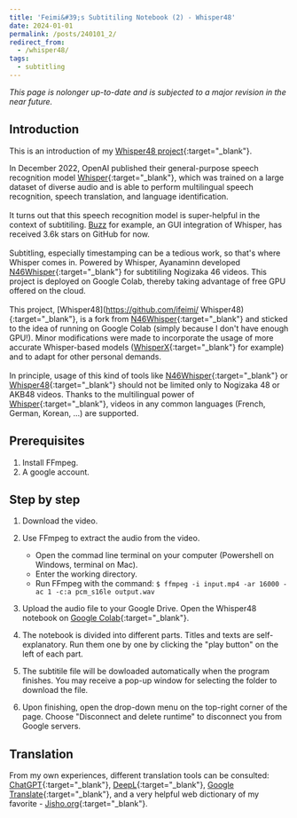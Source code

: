 ```yaml
---
title: 'Feimi&#39;s Subtitiling Notebook (2) - Whisper48'
date: 2024-01-01
permalink: /posts/240101_2/
redirect_from: 
  - /whisper48/
tags:
  - subtitling
---
```


*This page is nolonger up-to-date and is subjected to a major revision in the near future.*  

Introduction
-----

This is an introduction of my [Whisper48 project](https://github.com/ifeimi/Whisper48){:target="_blank"}.  

In December 2022, OpenAI published their general-purpose speech recognition model [Whisper](https://github.com/openai/whisper){:target="_blank"}, which was trained on a large dataset of diverse audio and is able to perform multilingual speech recognition, speech translation, and language identification.  
\
It turns out that this speech recognition model is super-helpful in the context of subtitiling. [Buzz](https://github.com/chidiwilliams/buzz) for example, an GUI integration of Whisper, has received 3.6k stars on GitHub for now.  
\
Subtitling, especially timestamping can be a tedious work, so that's where Whisper comes in. Powered by Whisper, Ayanaminn developed [N46Whisper](https://github.com/Ayanaminn/N46Whisper){:target="_blank"} for subtitiling Nogizaka 46 videos. This project is deployed on Google Colab, thereby taking advantage of free GPU offered on the cloud.  
\
This project, [Whisper48](https://github.com/ifeimi/
Whisper48){:target="_blank"}, is a fork from [N46Whisper](https://github.com/Ayanaminn/N46Whisper){:target="_blank"} and sticked to the idea of running on Google Colab (simply because I don't have enough GPU!). Minor modifications were made to incorporate the usage of more accurate Whisper-based models ([WhisperX](https://github.com/m-bain/whisperX){:target="_blank"} for example) and to adapt for other personal demands.  
\
In principle, usage of this kind of tools like [N46Whisper](https://github.com/Ayanaminn/N46Whisper){:target="_blank"} or [Whisper48](https://github.com/ifeimi/Whisper48){:target="_blank"} should not be limited only to Nogizaka 48 or AKB48 videos. Thanks to the multilingual power of [Whisper](https://github.com/openai/whisper){:target="_blank"}, videos in any common languages (French, German, Korean, ...) are supported. 


Prerequisites
-----
1. Install FFmpeg. 
2. A google account. 


Step by step
-----
1. Download the video. 

2. Use FFmpeg to extract the audio from the video. 
    - Open the commad line terminal on your computer (Powershell on Windows, terminal on Mac).  
    - Enter the working directory.  
    - Run FFmpeg with the command: `$ ffmpeg -i input.mp4 -ar 16000 -ac 1 -c:a pcm_s16le output.wav`

3. Upload the audio file to your Google Drive. Open the Whisper48 notebook on [Google Colab](https://colab.research.google.com/github/ifeimi/Whisper48/blob/main/WhisperX48.ipynb){:target="_blank"}. 

4. The notebook is divided into different parts. Titles and texts are self-explanatory. Run them one by one by clicking the "play button" on the left of each part. 

5. The subtitile file will be dowloaded automatically when the program finishes. You may receive a pop-up window for selecting the folder to download the file. 

6. Upon finishing, open the drop-down menu on the top-right corner of the page. Choose "Disconnect and delete runtime" to disconnect you from Google servers. 


Translation  
-----
From my own experiences, different translation tools can be consulted: [ChatGPT](https://openai.com/blog/chatgpt){:target="_blank"}, [DeepL](https://www.deepl.com/translator){:target="_blank"}, [Google Translate](https://translate.google.com/){:target="_blank"}, and a very helpful web dictionary of my favorite - [Jisho.org](https://jisho.org/){:target="_blank"}.  